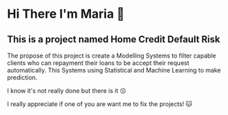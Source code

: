 <h1> Hi There I'm Maria 👋 </h1>

<h2> This is a project named Home Credit Default Risk </h2>
<p> The propose of this project is create a Modelling Systems to filter capable clients who can repayment their loans to be accept their request automatically. This Systems using Statistical and Machine Learning to make prediction. </p>

  <p> I know it's not really done but there is it 😗</p>
  <p> I really appreciate if one of you are want me to fix the projects! 🐱 </p>
